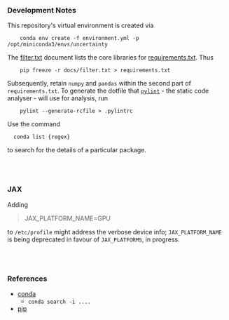 <br>

### Development Notes

This repository's virtual environment is created via

```shell
    conda env create -f environment.yml -p /opt/miniconda3/envs/uncertainty
```

The [filter.txt](/docs/filter.txt) document lists the core libraries for [requirements.txt](/requirements.txt).  Thus

```shell
    pip freeze -r docs/filter.txt > requirements.txt
```

Subsequently, retain `numpy` and `pandas` within the second part of `requirements.txt`.  To generate the dotfile that [`pylint`](https://pylint.pycqa.org/en/latest/user_guide/checkers/features.html) - the static code analyser - will use for analysis, run

```shell
    pylint --generate-rcfile > .pylintrc
```

Use the command

```shell
  conda list {regex}
```

to search for the details of a particular package.  


<br>
<br>

### JAX

Adding

>  JAX_PLATFORM_NAME=GPU

to `/etc/profile` might address the verbose device info; `JAX_PLATFORM_NAME` is being deprecated in favour of `JAX_PLATFORMS`, in progress.

<br>
<br>

### References

* [conda](https://docs.conda.io/projects/conda/en/stable/)
    * `conda search -i ....`
* [pip](https://pip.pypa.io/en/stable/)

<br>
<br>

<br>
<br>

<br>
<br>

<br>
<br>
